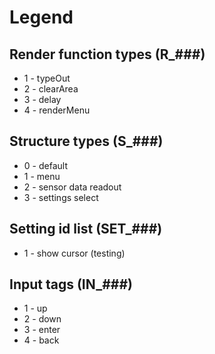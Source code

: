 # Legend

## Render function types (R_###)

- 1 - typeOut
- 2 - clearArea
- 3 - delay
- 4 - renderMenu

## Structure types (S_###)

- 0 - default
- 1 - menu
- 2 - sensor data readout
- 3 - settings select

## Setting id list (SET_###)

- 1 - show cursor (testing)

## Input tags (IN_###)

- 1 - up
- 2 - down
- 3 - enter
- 4 - back
